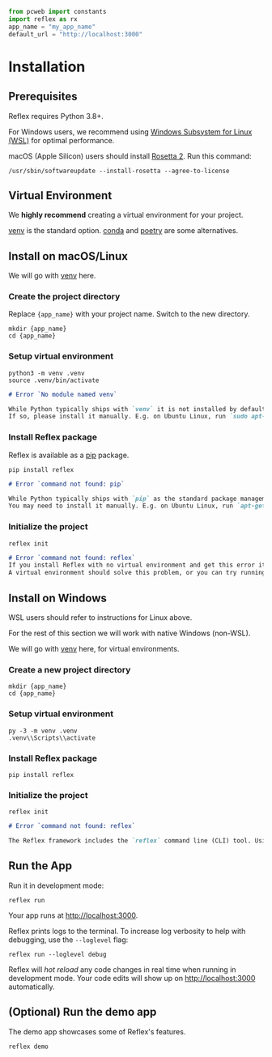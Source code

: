 ```python exec
from pcweb import constants
import reflex as rx
app_name = "my_app_name"
default_url = "http://localhost:3000"
```

# Installation

## Prerequisites
Reflex requires Python 3.8+.

For Windows users, we recommend using [Windows Subsystem for Linux (WSL)](https://learn.microsoft.com/en-us/windows/wsl/about) for optimal performance.

macOS (Apple Silicon) users should install [Rosetta 2](https://support.apple.com/en-us/HT211861). Run this command:
    
`/usr/sbin/softwareupdate --install-rosetta --agree-to-license`

## Virtual Environment

We **highly recommend** creating a virtual environment for your project.

[venv]({constants.VENV_URL}) is the standard option. [conda]({constants.CONDA_URL}) and [poetry]({constants.POETRY_URL}) are some alternatives.

## Install on macOS/Linux
We will go with [venv]({constants.VENV_URL}) here. 

### Create the project directory 
Replace `{app_name}` with your project name. Switch to the new directory.
```text
mkdir {app_name}
cd {app_name}
```
### Setup virtual environment
```text
python3 -m venv .venv
source .venv/bin/activate
```

```md alert warning
# Error `No module named venv`

While Python typically ships with `venv` it is not installed by default on some systems.
If so, please install it manually. E.g. on Ubuntu Linux, run `sudo apt-get install python3-venv`.
```

### Install Reflex package
Reflex is available as a [pip](constants.PIP_URL) package.
```text
pip install reflex
```

```md alert warning
# Error `command not found: pip`

While Python typically ships with `pip` as the standard package management tool, it is not installed by default on some systems.
You may need to install it manually. E.g. on Ubuntu Linux, run `apt-get install python3-pip`
```

### Initialize the project
```text
reflex init
```

```md alert warning
# Error `command not found: reflex`
If you install Reflex with no virtual environment and get this error it means your `PATH` cannot find the reflex package. 
A virtual environment should solve this problem, or you can try running `python3 -m` before the reflex command.
```

## Install on Windows

WSL users should refer to instructions for Linux above.

For the rest of this section we will work with native Windows (non-WSL).

We will go with [venv]({constants.VENV_URL}) here, for virtual environments.

### Create a new project directory
```text
mkdir {app_name}
cd {app_name}
```
### Setup virtual environment
```text
py -3 -m venv .venv
.venv\\Scripts\\activate
```
### Install Reflex package
```text
pip install reflex
```
### Initialize the project
```text
reflex init
```

```md alert warning
# Error `command not found: reflex`

The Reflex framework includes the `reflex` command line (CLI) tool. Using a virtual environment is highly recommended for a seamless experience (see below).",
```

## Run the App
Run it in development mode:
```text
reflex run
```
Your app runs at [http://localhost:3000](http://localhost:3000).

Reflex prints logs to the terminal. To increase log verbosity to help with debugging, use the `--loglevel` flag:
```text
reflex run --loglevel debug
```
Reflex will *hot reload* any code changes in real time when running in development mode. Your code edits will show up on [http://localhost:3000](http://localhost:3000) automatically.

## (Optional) Run the demo app
The demo app showcases some of Reflex's features.
```text
reflex demo
```
